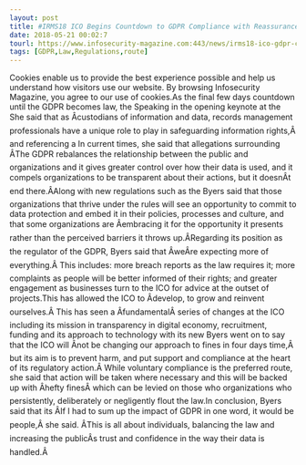 ```yaml
---
layout: post
title: #IRMS18 ICO Begins Countdown to GDPR Compliance with Reassurances
date: 2018-05-21 00:02:7
tourl: https://www.infosecurity-magazine.com:443/news/irms18-ico-gdpr-compliance/
tags: [GDPR,Law,Regulations,route]
---
```

Cookies enable us to provide the best experience possible and help us understand how visitors use our website. By browsing Infosecurity Magazine, you agree to our use of cookies.As the final few days countdown until the GDPR becomes law, the Speaking in the opening keynote at the She said that as Âcustodians of information and data, records management professionals have a unique role to play in safeguarding information rights,Â and referencing a In current times, she said that allegations surrounding ÂThe GDPR rebalances the relationship between the public and organizations and it gives greater control over how their data is used, and it compels organizations to be transparent about their actions, but it doesnÂt end there.ÂAlong with new regulations such as the Byers said that those organizations that thrive under the rules will see an opportunity to commit to data protection and embed it in their policies, processes and culture, and that some organizations are Âembracing it for the opportunity it presents rather than the perceived barriers it throws up.ÂRegarding its position as the regulator of the GDPR, Byers said that ÂweÂre expecting more of everything.Â This includes: more breach reports as the law requires it; more complaints as people will be better informed of their rights; and greater engagement as businesses turn to the ICO for advice at the outset of projects.This has allowed the ICO to Âdevelop, to grow and reinvent ourselves.Â This has seen a ÂfundamentalÂ series of changes at the ICO including its mission in transparency in digital economy, recruitment, funding and its approach to technology with its new Byers went on to say that the ICO will Ânot be changing our approach to fines in four days time,Â but its aim is to prevent harm, and put support and compliance at the heart of its regulatory action.Â While voluntary compliance is the preferred route, she said that action will be taken where necessary and this will be backed up with Âhefty finesÂ which can be levied on those who organizations who persistently, deliberately or negligently flout the law.In conclusion, Byers said that its ÂIf I had to sum up the impact of GDPR in one word, it would be people,Â she said. ÂThis is all about individuals, balancing the law and increasing the publicÂs trust and confidence in the way their data is handled.Â